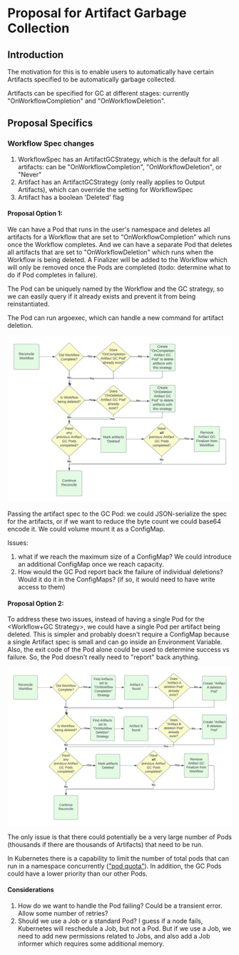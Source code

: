 # Proposal for Artifact Garbage Collection

## Introduction
The motivation for this is to enable users to automatically have certain Artifacts specified to be automatically garbage collected. 

Artifacts can be specified for GC at different stages: currently "OnWorkflowCompletion" and "OnWorkflowDeletion".

## Proposal Specifics

### Workflow Spec changes
1. WorkflowSpec has an ArtifactGCStrategy, which is the default for all artifacts: can be "OnWorkflowCompletion", "OnWorkflowDeletion", or "Never"
2. Artifact has an ArtifactGCStrategy (only really applies to Output Artifacts), which can override the setting for WorkflowSpec
3. Artifact has a boolean 'Deleted' flag

#### Proposal Option 1:
We can have a Pod that runs in the user's namespace and deletes all artifacts for a Workflow that are set to "OnWorkflowCompletion" which runs once the Workflow completes. And we can have a separate Pod that deletes all artifacts that are set to "OnWorkflowDeletion" which runs when the Workflow is being deleted. A Finalizer will be added to the Workflow which will only be removed once the Pods are completed (todo: determine what to do if Pod completes in failure). 

The Pod can be uniquely named by the Workflow and the GC strategy, so we can easily query if it already exists and prevent it from being reinstantiated.

The Pod can run argoexec, which can handle a new command for artifact deletion.

![Artifact GC Flow Chart](../assets/artifact-gc-proposal-flow-chart.png)

Passing the artifact spec to the GC Pod: we could JSON-serialize the spec for the artifacts, or if we want to reduce the byte count we could base64 encode it. We could volume mount it as a ConfigMap. 

Issues: 
1. what if we reach the maximum size of a ConfigMap? We could introduce an additional ConfigMap once we reach capacity. 
2. How would the GC Pod report back the failure of individual deletions? Would it do it in the ConfigMaps? (if so, it would need to have write access to them)

#### Proposal Option 2:
To address these two issues, instead of having a single Pod for the <Workflow+GC Strategy>, we could have a single Pod per artifact being deleted. This is simpler and probably doesn't require a ConfigMap because a single Artifact spec is small and can go inside an Environment Variable. Also, the exit code of the Pod alone could be used to determine success vs failure. So, the Pod doesn't really need to "report" back anything.

![Artifact GC Flow Chart](../assets/art-gc-flow-chart-option-2.png)

The only issue is that there could potentially be a very large number of Pods (thousands if there are thousands of Artifacts) that need to be run.

In Kubernetes there is a capability to limit the number of total pods that can run in a namespace concurrently (["pod quota"](https://kubernetes.io/docs/tasks/administer-cluster/manage-resources/quota-pod-namespace/)). In addition, the GC Pods could have a lower priority than our other Pods.


#### Considerations
1. How do we want to handle the Pod failing? Could be a transient error. Allow some number of retries?
2. Should we use a Job or a standard Pod? I guess if a node fails, Kubernetes will reschedule a Job, but not a Pod. But if we use a Job, we need to add new permissions related to Jobs, and also add a Job informer which requires some additional memory.
